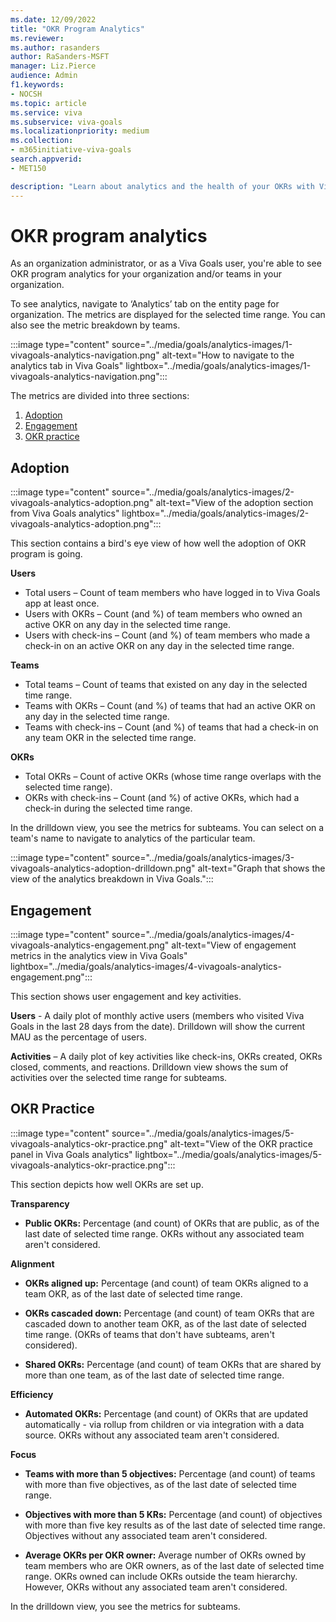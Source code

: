 ```yaml
---
ms.date: 12/09/2022
title: "OKR Program Analytics"
ms.reviewer: 
ms.author: rasanders
author: RaSanders-MSFT
manager: Liz.Pierce
audience: Admin
f1.keywords:
- NOCSH
ms.topic: article
ms.service: viva
ms.subservice: viva-goals
ms.localizationpriority: medium
ms.collection:  
- m365initiative-viva-goals
search.appverid:
- MET150

description: "Learn about analytics and the health of your OKRs with Viva Goals."
---
```


# OKR program analytics

As an organization administrator, or as a Viva Goals user, you're able to see OKR program analytics for your organization and/or teams in your organization.  

To see analytics, navigate to ‘Analytics’ tab on the entity page for organization. The metrics are displayed for the selected time range. You can also see the metric breakdown by teams. 

:::image type="content" source="../media/goals/analytics-images/1-vivagoals-analytics-navigation.png" alt-text="How to navigate to the analytics tab in Viva Goals" lightbox="../media/goals/analytics-images/1-vivagoals-analytics-navigation.png":::

The metrics are divided into three sections: 

1. [Adoption](#adoption) 
1. [Engagement ](#engagement)
1. [OKR practice ](#okr-practice)

## Adoption

:::image type="content" source="../media/goals/analytics-images/2-vivagoals-analytics-adoption.png" alt-text="View of the adoption section from Viva Goals analytics" lightbox="../media/goals/analytics-images/2-vivagoals-analytics-adoption.png":::

This section contains a bird's eye view of how well the adoption of OKR program is going.  

**Users**

- Total users – Count of team members who have logged in to Viva Goals app at least once. 
- Users with OKRs – Count (and %) of team members who owned an active OKR on any day in the selected time range. 
- Users with check-ins – Count (and %) of team members who made a check-in on an active OKR on any day in the selected time range. 

**Teams**

- Total teams – Count of teams that existed on any day in the selected time range.  
- Teams with OKRs – Count (and %) of teams that had an active OKR on any day in the selected time range. 
- Teams with check-ins – Count (and %) of teams that had a check-in on any team OKR in the selected time range. 

**OKRs**

- Total OKRs – Count of active OKRs (whose time range overlaps with the selected time range). 
- OKRs with check-ins – Count (and %) of active OKRs, which had a check-in during the selected time range. 

In the drilldown view, you see the metrics for subteams. You can select on a team's name to navigate to analytics of the particular team. 

:::image type="content" source="../media/goals/analytics-images/3-vivagoals-analytics-adoption-drilldown.png" alt-text="Graph that shows the view of the analytics breakdown in Viva Goals.":::
   
## Engagement

:::image type="content" source="../media/goals/analytics-images/4-vivagoals-analytics-engagement.png" alt-text="View of engagement metrics in the analytics view in Viva Goals" lightbox="../media/goals/analytics-images/4-vivagoals-analytics-engagement.png":::

This section shows user engagement and key activities. 

**Users** - A daily plot of monthly active users (members who visited Viva Goals in the last 28 days from the date). Drilldown will show the current MAU as the percentage of users. 

**Activities** – A daily plot of key activities like check-ins, OKRs created, OKRs closed, comments, and reactions. Drilldown view shows the sum of activities over the selected time range for subteams. 

## OKR Practice

:::image type="content" source="../media/goals/analytics-images/5-vivagoals-analytics-okr-practice.png" alt-text="View of the OKR practice panel in Viva Goals analytics" lightbox="../media/goals/analytics-images/5-vivagoals-analytics-okr-practice.png":::

This section depicts how well OKRs are set up. 

**Transparency**

- **Public OKRs:** Percentage (and count) of OKRs that are public, as of the last date of selected time range. OKRs without any associated team aren't considered.

**Alignment**

- **OKRs aligned up:** Percentage (and count) of team OKRs aligned to a team OKR, as of the last date of selected time range. 

- **OKRs cascaded down:** Percentage (and count) of team OKRs that are cascaded down to another team OKR, as of the last date of selected time range. (OKRs of teams that don't have subteams, aren't considered).

- **Shared OKRs:** Percentage (and count) of team OKRs that are shared by more than one team, as of the last date of selected time range.

**Efficiency**

- **Automated OKRs:** Percentage (and count) of OKRs that are updated automatically - via rollup from children or via integration with a data source. OKRs without any associated team aren't considered.

**Focus**

- **Teams with more than 5 objectives:** Percentage (and count) of teams with more than five objectives, as of the last date of selected time range.

- **Objectives with more than 5 KRs:** Percentage (and count) of objectives with more than five key results as of the last date of selected time range. Objectives without any associated team aren't considered.

- **Average OKRs per OKR owner:** Average number of OKRs owned by team members who are OKR owners, as of the last date of selected time range. OKRs owned can include OKRs outside the team hierarchy. However, OKRs without any associated team aren't considered.

In the drilldown view, you see the metrics for subteams. 
